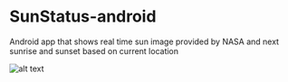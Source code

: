 # SunStatus-android
Android app that shows real time sun image provided by NASA and next sunrise and sunset based on current location

![alt text](https://i.imgur.com/ZQFUTPJ.png)
